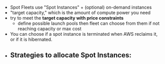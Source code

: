 - Spot Fleets use "Spot Instances" + (optional) on-demand instances
- "target capacity," which is the amount of compute power you need
- try to meet the **target capacity with price constraints**
	- define possible launch pools then fleet can choose from them if not reaching capacity or max cost
- You can choose if a spot instance is terminated when AWS reclaims it, or if it is hibernated.
- Strategies to allocate Spot Instances:
	-